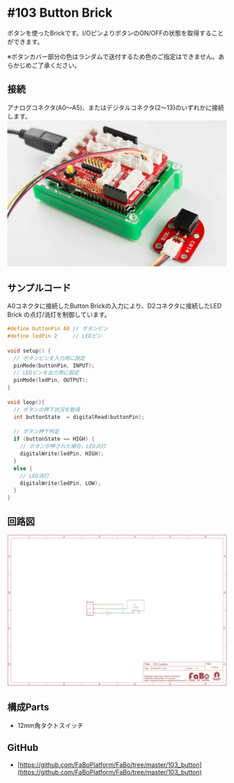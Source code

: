 # #103 Button Brick

[](../img/100_analog/product/103.jpg)

ボタンを使ったBrickです。I/OピンよりボタンのON/OFFの状態を取得することができます。

※ボタンカバー部分の色はランダムで送付するため色のご指定はできません。あらかじめご了承ください。

## 接続
アナログコネクタ(A0〜A5)、またはデジタルコネクタ(2〜13)のいずれかに接続します。
![](../img/100_analog/connect/103_new_with_arduino.jpg)

## サンプルコード

A0コネクタに接続したButton Brickの入力により、D2コネクタに接続したLED Brick の点灯/消灯を制御しています。
```c
#define buttonPin A0 // ボタンピン
#define ledPin 2     // LEDピン

void setup() {
  // ボタンピンを入力用に設定
  pinMode(buttonPin, INPUT);
  // LEDピンを出力用に設定
  pinMode(ledPin, OUTPUT);
}

void loop(){
  // ボタンの押下状況を取得
  int buttonState  = digitalRead(buttonPin);

  // ボタン押下判定
  if (buttonState == HIGH) {
    // ボタンが押された場合、LED点灯
    digitalWrite(ledPin, HIGH);
  }
  else {
    // LED消灯
    digitalWrite(ledPin, LOW);
  }
}
```


## 回路図
![](../img/100_analog/schematic/103_button.png)

## 構成Parts
- 12mm角タクトスイッチ

## GitHub
- [https://github.com/FaBoPlatform/FaBo/tree/master/103_button](https://github.com/FaBoPlatform/FaBo/tree/master/103_button)
